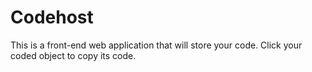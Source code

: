 # Codehost

This is a front-end web application that will store your code. Click your coded object to copy its code.
